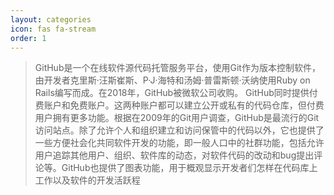 ```yaml
---
layout: categories
icon: fas fa-stream
order: 1
---
```

>GitHub是一个在线软件源代码托管服务平台，使用Git作为版本控制软件，由开发者克里斯·汪斯崔斯、P·J·海特和汤姆·普雷斯顿·沃纳使用Ruby on Rails编写而成。在2018年，GitHub被微软公司收购。 GitHub同时提供付费账户和免费账户。这两种账户都可以建立公开或私有的代码仓库，但付费用户拥有更多功能。根据在2009年的Git用户调查，GitHub是最流行的Git访问站点。除了允许个人和组织建立和访问保管中的代码以外，它也提供了一些方便社会化共同软件开发的功能，即一般人口中的社群功能，包括允许用户追踪其他用户、组织、软件库的动态，对软件代码的改动和bug提出评论等。GitHub也提供了图表功能，用于概观显示开发者们怎样在代码库上工作以及软件的开发活跃程
